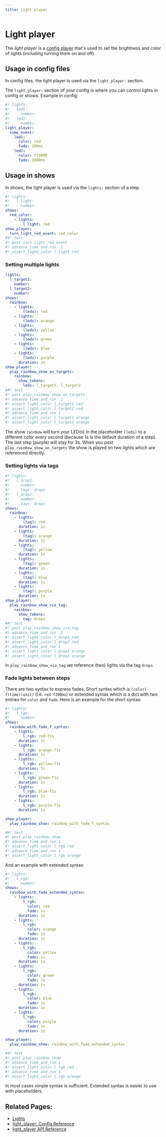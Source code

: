 ```yaml
---
title: Light player
---
```


# Light player


The *light player* is a
[config player](index.md)
that's used to set the brightness and color of lights (including
turning them on and off).

## Usage in config files

In config files, the light player is used via the `light_player:`
section.

The `light_player:` section of your config is where you can control
lights in config or shows. Example in config:

``` yaml
#! lights:
#!   led1:
#!     number:
#!   led2:
#!     number:
light_player:
  some_event:
    led1:
      color: red
      fade: 200ms
    led2:
      color: ff0000
      fade: 2000ms
```

## Usage in shows

In shows, the light player is used via the `lights:` section of a step.

``` yaml
#! lights:
#!   l_light:
#!     number:
shows:
  red_color:
    - lights:
        l_light: red
show_player:
  turn_light_red_event: red_color
##! test
#! post turn_light_red_event
#! advance_time_and_run .1
#! assert_light_color l_light red
```

### Setting multiple lights

``` yaml
lights:
  l_target1:
    number:
  l_target2:
    number:
shows:
  rainbow:
    - lights:
        (leds): red
    - lights:
        (leds): orange
    - lights:
        (leds): yellow
    - lights:
        (leds): green
    - lights:
        (leds): blue
    - lights:
        (leds): purple
      duration: 3s
show_player:
  play_rainbow_show_on_targets:
    rainbow:
      show_tokens:
        leds: l_target1, l_target2
##! test
#! post play_rainbow_show_on_targets
#! advance_time_and_run .1
#! assert_light_color l_target1 red
#! assert_light_color l_target2 red
#! advance_time_and_run 1
#! assert_light_color l_target1 orange
#! assert_light_color l_target2 orange
```

The show `rainbow` will turn your LED(s) in the placeholder `(leds)` to
a different color every second (because 1s is the default duration of a
step). The last step (purple) will stay for 3s. When you post
`play_rainbow_show_on_targets` the show is played on two lights which
are referenced directly.

### Setting lights via tags

``` yaml
#! lights:
#!   l_drop1:
#!     number:
#!     tags: drops
#!   l_drop2:
#!     number:
#!     tags: drops
shows:
  rainbow:
    - lights:
        (tag): red
      duration: 1s
    - lights:
        (tag): orange
      duration: 1s
    - lights:
        (tag): yellow
      duration: 1s
    - lights:
        (tag): green
      duration: 1s
    - lights:
        (tag): blue
      duration: 1s
    - lights:
        (tag): purple
      duration: 1s
show_player:
  play_rainbow_show_via_tag:
    rainbow:
      show_tokens:
        tag: drops
##! test
#! post play_rainbow_show_via_tag
#! advance_time_and_run .1
#! assert_light_color l_drop1 red
#! assert_light_color l_drop2 red
#! advance_time_and_run 1
#! assert_light_color l_drop1 orange
#! assert_light_color l_drop2 orange
```

In `play_rainbow_show_via_tag` we reference (two) lights via the tag
`drops`.

### Fade lights between steps

There are two syntax to express fades. Short syntax which is
`(color)-f(time)(unit)` (i.e. `red-f200ms`) or extended syntax which is
a dict with two entries for `color` and `fade`. Here is an example for
the short syntax:

``` yaml
#! lights:
#!   l_rgb:
#!     number:
shows:
  rainbow_with_fade_f_syntax:
    - lights:
        l_rgb: red-f1s
      duration: 1s
    - lights:
        l_rgb: orange-f1s
      duration: 1s
    - lights:
        l_rgb: yellow-f1s
      duration: 1s
    - lights:
        l_rgb: green-f1s
      duration: 1s
    - lights:
        l_rgb: blue-f1s
      duration: 1s
    - lights:
        l_rgb: purple-f1s
      duration: 1s

show_player:
  play_rainbow_show: rainbow_with_fade_f_syntax

##! test
#! post play_rainbow_show
#! advance_time_and_run 1
#! assert_light_color l_rgb red
#! advance_time_and_run 1
#! assert_light_color l_rgb orange
```

And an example with extended syntax:

``` yaml
#! lights:
#!   l_rgb:
#!     number:
shows:
  rainbow_with_fade_extended_syntax:
    - lights:
        l_rgb:
          color: red
          fade: 1s
      duration: 1s
    - lights:
        l_rgb:
          color: orange
          fade: 1s
      duration: 1s
    - lights:
        l_rgb:
          color: yellow
          fade: 1s
      duration: 1s
    - lights:
        l_rgb:
          color: green
          fade: 1s
      duration: 1s
    - lights:
        l_rgb:
          color: blue
          fade: 1s
      duration: 1s
    - lights:
        l_rgb:
          color: purple
          fade: 1s
      duration: 1s

show_player:
  play_rainbow_show: rainbow_with_fade_extended_syntax

##! test
#! post play_rainbow_show
#! advance_time_and_run 1
#! assert_light_color l_rgb red
#! advance_time_and_run 1
#! assert_light_color l_rgb orange
```

In most cases simple syntax is sufficient. Extended syntax is easier to
use with placeholders.

## Related Pages:

* [Lights](../mechs/lights/index.md)
* [light_player: Config Reference](../config/light_player.md)
* [light_player API Reference](../code/api_reference/config_players/light_player.md)
